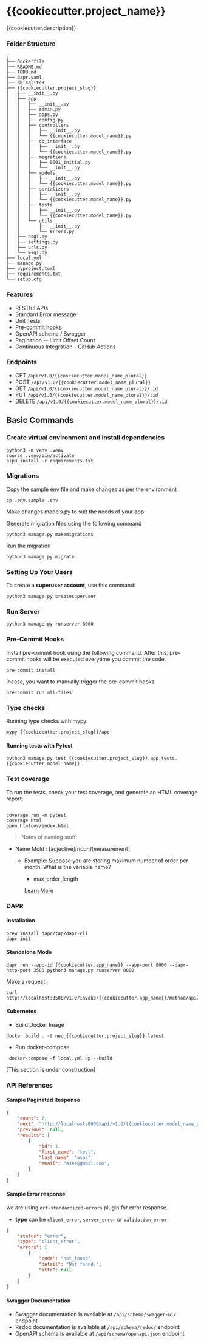# {{cookiecutter.project_name}}

{{cookiecutter.description}}

### Folder Structure
```
.
├── Dockerfile
├── README.md
├── TODO.md
├── dapr.yaml
├── db.sqlite3
├── {{cookiecutter.project_slug}}
│   ├── __init__.py
│   ├── app
│   │   ├── __init__.py
│   │   ├── admin.py
│   │   ├── apps.py
│   │   ├── config.py
│   │   ├── controllers
│   │   │   ├── __init__.py
│   │   │   └── {{cookiecutter.model_name}}.py
│   │   ├── db_interface
│   │   │   ├── __init__.py
│   │   │   └── {{cookiecutter.model_name}}.py
│   │   ├── migrations
│   │   │   ├── 0001_initial.py
│   │   │   └── __init__.py
│   │   ├── models
│   │   │   ├── __init__.py
│   │   │   └── {{cookiecutter.model_name}}.py
│   │   ├── serializers
│   │   │   ├── __init__.py
│   │   │   └── {{cookiecutter.model_name}}.py
│   │   ├── tests
│   │   │   ├── __init__.py
│   │   │   └── {{cookiecutter.model_name}}.py
│   │   └── utils
│   │       ├── __init__.py
│   │       └── errors.py
│   ├── asgi.py
│   ├── settings.py
│   ├── urls.py
│   └── wsgi.py
├── local.yml
├── manage.py
├── pyproject.toml
├── requirements.txt
└── setup.cfg
```
### Features
* RESTful APIs
* Standard Error message
* Unit Tests
* Pre-commit hooks
* OpenAPI schema / Swagger
* Pagination -- Limit Offset Count
* Continuous Integration - GitHub Actions

### Endpoints
* GET `/api/v1.0/{{cookiecutter.model_name_plural}}`
* POST `/api/v1.0/{{cookiecutter.model_name_plural}}`
* GET `/api/v1.0/{{cookiecutter.model_name_plural}}/:id`
* PUT `/api/v1.0/{{cookiecutter.model_name_plural}}/:id`
* DELETE `/api/v1.0/{{cookiecutter.model_name_plural}}/:id`

## Basic Commands

### Create virtual environment and install dependencies
```
python3 -m venv .venv
source .venv/bin/activate
pip3 install -r requirements.txt
```

### Migrations
Copy the sample env file and make changes as per the environment
```
cp .env.sample .env
```

Make changes models.py to suit the needs of your app

Generate migration files using the following command
```
python3 manage.py makemigrations
```

Run the migration
```
python3 manage.py migrate
```

### Setting Up Your Users

To create a **superuser account**, use this command:

```
python3 manage.py createsuperuser
```

### Run Server
```
python3 manage.py runserver 8000
```

### Pre-Commit Hooks
Install pre-commit hook using the following command. After this, pre-commit hooks will be executed everytime you commit the code.
```
pre-commit install
```

Incase, you want to manually trigger the pre-commit hooks
```
pre-commit run all-files
```
### Type checks

Running type checks with mypy:
```
mypy {{cookiecutter.project_slug}}/app
```

#### Running tests with Pytest

```
python3 manage.py test {{cookiecutter.project_slug}}.app.tests.{{cookiecutter.model_name}}
```

### Test coverage

To run the tests, check your test coverage, and generate an HTML coverage report:

```commandline

coverage run -m pytest
coverage html
open htmlcov/index.html
```

> Notes of naming stuff:
* Name Mold : [adjective]_[noun]_[measurement]
  * Example: Suppose you are storing maximum number of order per month. What is the variable name?
    * max_order_length

    [Learn More](https://www.youtube.com/watch?v=z7w2lKG8zWM&t=325s)

### DAPR
#### Installation

```
brew install dapr/tap/dapr-cli
dapr init
```
#### Standalone Mode
```
dapr run --app-id {{cookiecutter.app_name}} --app-port 8000 --dapr-http-port 3500 python3 manage.py runserver 8000

```
Make a request:
```commandline
curl http://localhost:3500/v1.0/invoke/{{cookiecutter.app_name}}/method/api/v1.0/{{cookiecutter.model_name_plural}}/
```

#### Kubernetes

* Build Docker Image
```
docker build . -t neo_{{cookiecutter.project_slug}}:latest
```

* Run docker-compose
```
 docker-compose -f local.yml up --build
```
[This section is under construction]

### API References

#### Sample Paginated Response
```json
{
    "count": 2,
    "next": "http://localhost:8000/api/v1.0/{{cookiecutter.model_name_plural}}/?limit=1&offset=1",
    "previous": null,
    "results": [
        {
            "id": 1,
            "first_name": "test",
            "last_name": "asas",
            "email": "asas@gmail.com",
        }
    ]
}
```


#### Sample Error response
we are using `drf-standardized-errors` plugin for error response.

* **type** can be `client_error`, `server_error` or `validation_error`
```json
{
    "status": "error",
    "type": "client_error",
    "errors": [
        {
            "code": "not_found",
            "detail": "Not found.",
            "attr": null
        }
    ]
}
```


#### Swagger Documentation

* Swagger documentation is available at `/api/schema/swagger-ui/` endpoint
* Redoc documentation is available at `/api/schema/redoc/` endpoint
* OpenAPI schema is available at `/api/schema/openapi.json` endpoint
